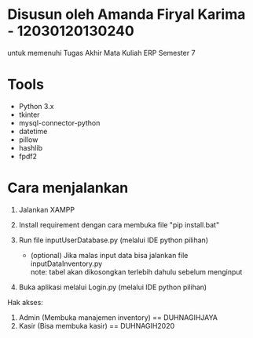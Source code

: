 # Disusun oleh Amanda Firyal Karima - 12030120130240
untuk memenuhi Tugas Akhir Mata Kuliah ERP Semester 7

# Tools
- Python 3.x
- tkinter
- mysql-connector-python
- datetime
- pillow
- hashlib
- fpdf2
    
# Cara menjalankan
1. Jalankan XAMPP

2. Install requirement dengan cara membuka file "pip install.bat"

3. Run file inputUserDatabase.py (melalui IDE python pilihan)
   - (optional) Jika malas input data bisa jalankan file inputDataInventory.py   
            note: tabel akan dikosongkan terlebih dahulu sebelum menginput

4. Buka aplikasi melalui Login.py (melalui IDE python pilihan)

Hak akses:
1. Admin (Membuka manajemen inventory) == DUHNAGIHJAYA
2. Kasir (Bisa membuka kasir) == DUHNAGIH2020

